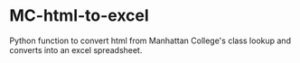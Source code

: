 # MC-html-to-excel
Python function to convert html from Manhattan College's class lookup and converts into an excel spreadsheet.
